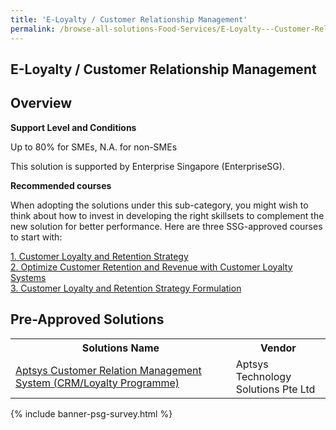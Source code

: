 ```yaml
---
title: 'E-Loyalty / Customer Relationship Management'
permalink: /browse-all-solutions-Food-Services/E-Loyalty---Customer-Relationship-Management
---
```


## E-Loyalty / Customer Relationship Management
## Overview

**Support Level and Conditions**

Up to 80% for SMEs, N.A. for non-SMEs

This solution is supported by Enterprise Singapore (EnterpriseSG).

**Recommended courses**

When adopting the solutions under this sub-category, you might wish to think about how to invest in developing the right skillsets to complement the new solution for better performance. Here are three SSG-approved courses to start with:

<a href='https://sfec.enterprisejobskills.gov.sg/Course_Internet/CourseDetail.aspx?CoursesReferenceNumber=TGS-2019503825'  target='_blank' rel='noopener'>1. Customer Loyalty and Retention Strategy</a><br>
<a href='https://sfec.enterprisejobskills.gov.sg/Course_Internet/CourseDetail.aspx?CoursesReferenceNumber=TGS-2022012524'  target='_blank' rel='noopener'>2. Optimize Customer Retention and Revenue with Customer Loyalty Systems</a><br>
<a href='https://sfec.enterprisejobskills.gov.sg/Course_Internet/CourseDetail.aspx?CoursesReferenceNumber=TGS-2018500252'  target='_blank' rel='noopener'>3. Customer Loyalty and Retention Strategy Formulation</a><br>

## Pre-Approved Solutions

<table>
<tr>
<th style='width: auto;'><b>Solutions Name</b></th>
<th style='width: 30%;'><b>Vendor</b></th>
</tr>
<tr>
<td><a href='/productivity-solutions-grant/solutionrepo/solution1262' target='_blank'>Aptsys Customer Relation Management System (CRM/Loyalty Programme)</a><br></td>
<td>Aptsys Technology Solutions Pte Ltd</td>
</tr>
</table>

{% include banner-psg-survey.html %}
